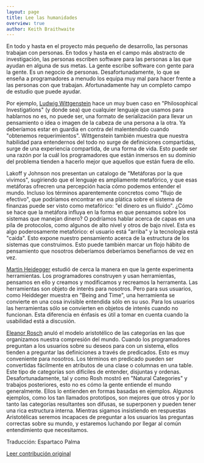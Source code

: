 ```yaml
---
layout: page
title: Lee las humanidades
overview: true
author: Keith Braithwaite
---
```


En todo y hasta en el proyecto más pequeño de desarrollo, las personas trabajan con personas. En todos y hasta en el campo más abstracto de investigación, las personas escriben software para las personas a las que ayudan en alguna de sus metas. La gente escribe software con gente para la gente. Es un negocio de personas. Desafortunadamente, lo que se enseña a programadores a menudo los equipa muy mal para hacer frente a las personas con que trabajan. Afortunadamente hay un completo campo de estudio que puede ayudar.

Por ejemplo, [Ludwig Wittgenstein](https://en.wikipedia.org/wiki/Ludwig_Wittgenstein) hace un muy buen caso en "Philosophical Investigations" (y donde sea) que cualquier lenguaje que usamos para hablarnos no es, no puede ser, una formato de serialización para llevar un pensamiento o idea o imagen de la cabeza de una persona a la otra. Ya deberíamos estar en guardia en contra del malentendido cuando "obtenemos requerimientos". Wittgenstein también muestra que nuestra habilidad para entendernos del todo no surge de definiciones compartidas, surge de una experiencia compartida, de una forma de vida. Esto puede ser una razón por la cuál los programadores que están inmersos en su dominio del problema tienden a hacerlo mejor que aquellos que están fuera de ello.

Lakoff y Johnson nos presentan un catalogo de "Metáforas por la que vivimos", sugiriendo que el lenguaje es ampliamente metafórico, y que esas metáforas ofrecren una percepción hacia cómo podemos entender el mundo. Incluso los términos aparentemente concretos como "flujo de efectivo", que podríamos encontrar en una plática sobre el sistema de finanzas puede ser visto como metafórico: "el dinero es un fluido". ¿Cómo se hace que la metáfora influya en la forma en que pensamos sobre los sistemas que manejan dinero? O podríamos hablar acerca de capas en una pila de protocolos, como algunos de alto nivel y otros de bajo nivel. Esta es algo poderosamente metafórico: el usuario está "arriba" y la tecnología está "caida". Esto expone nuestro pensamiento acerca de la estructura de los sistemas que construimos. Esto puede también marcar un flojo hábito de pensamiento que nosotros deberíamos deberíamos benefiarnos de vez en vez.

[Martin Heidegger](https://en.wikipedia.org/wiki/Martin_Heidegger) estudió de cerca la manera en que la gente experimenta herramientas. Los programadores construyen y usan herramientas, pensamos en ello y creamos y modificamos y recreamos la herramenta. Las herramientas son objeto de interés para nosotros. Pero para sus usuarios, como Heiddeger muestra en "Being and Time", una herramienta se convierte en una cosa invisible entendida sólo en su uso. Para los usuarios las herramientas sólo se convierten en objetos de interés cuando no funcionan. Esta diferencia en énfasis es útil a tomar en cuenta cuando la usabilidad está a discusión.

[Eleanor Rosch](https://en.wikipedia.org/wiki/Eleanor_Rosch) anuló el modelo aristotélico de las categorías en las que organizamos nuestra compresión del mundo. Cuando los programadores preguntan a los usuarios sobre su deseos para con un sistema, ellos tienden a preguntar las definiciones a través de predicados. Esto es muy conveniente para nosotros. Los términos en predicado pueden ser convertidas fácilmente en atributos de una clase o columnas en una table. Este tipo de categorías son difíciles de entender, disjuntas y ordenas. Desafortunadamente, tal y como Rosh mostró en "Natural Categories" y trabajos posteriores, esto no es cómo la gente entiende el mundo generalmente. Ellos lo entienden en formas basadas en ejemplos. Algunos ejemplos, como los tan llamados prototipos, son mejores que otros y por lo tanto las categorías resultantes son difusas, se superponen y pueden tener una rica estructura interna. Mientras sigamos insistiendo en respuestas Aristotélicas seremos incapaces de preguntar a los usuarios las preguntas correctas sobre su mundo, y estaremos luchando por llegar al común entendimiento que necesitamos.


Traducción: Espartaco Palma

[Leer contribución original](http://programmer.97things.oreilly.com/wiki/index.php/Read_the_Humanities)